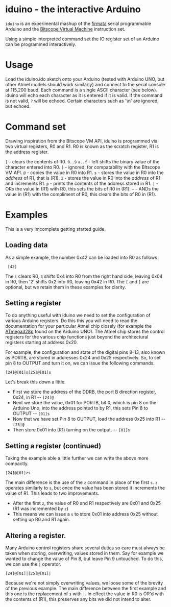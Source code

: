 # iduino - the interactive Arduino


`iduino` is an experimental mashup of the [firmata](http://firmata.org/wiki/Main_Page) serial programmable Arduino and the [Bitscope Virtual Machine](http://bitscope.com/design/manual/?p=2) instruction set.

Using a simple interpreted command set the IO register set of an Arduino can be programmed interactively.

# Usage

Load the iduino.ido sketch onto your Arduino (tested with Arduino UNO, but other Atmel models should work similarly) and connect to the serial console at 115,200 baud. Each command is a single ASCII character (see below). iduino will echo each character as it is entered if it is valid. If the command is not valid, `?` will be echoed. Certain characters such as '\n' are ignored, but echoed.

# Command set

Drawing inspiration from the Bitscope VM API, iduino is programmed via two virtual registers, R0 and R1. R0 is known as the scratch register, R1 is the address register.

`[` - clears the contents of R0.
`0..9` `a..f` - left shifts the binary value of the character entered into R0.
`]` - ignored, for compatability with the Bitscope VM API.
`@` - copies the value in R0 into R1.
`s` - stores the value in R0 into the _address_ of R1, that is (R1).
`z` - stores the value in R0 into the _address_ of R1 and increments R1.
`p` - prints the contents of the address stored in R1.
`|` - ORs the value in (R1) with R0, this sets the bits of R0 in (R1).
`~` - ANDs the value in (R1) with the compliment of R0, this clears the bits of R0 in (R1).

# Examples

This is a very imcomplete getting started guide.

## Loading data

As a simple example, the number 0x42 can be loaded into R0 as follows

     [42]

The `[` clears R0, `4` shifts 0x4 into R0 from the right hand side, leaving 0x04 in R0, then '2' shifts 0x2 into R0, leaving 0x42 in R0. The `[` and `]` are optional, but we retain them in these examples for clarity.

## Setting a register

To do anything useful with iduino we need to set the configuration of various Arduino registers. Do this this you will need to read the documentation for your particular Atmel chip closely (for example the [ATmega328p](http://www.atmel.com/Images/Atmel-8271-8-bit-AVR-Microcontroller-ATmega48A-48PA-88A-88PA-168A-168PA-328-328P_datasheet.pdf) found on the Arduino UNO). The Atmel chip stores the control registers for the various chip functions just beyond the architectural registers starting at address 0x20.

For example, the configuration and state of the digital pins 8-13, also known as PORTB, are stored in addresses 0x24 and 0x25 respectively. So, to set pin 8 to OUTPUT and turn it on, we can issue the following commands.

	[24]@[01]s[25]@[01]s

Let's break this down a little. 

* First we store the address of the DDRB, the port B direction register, 0x24, in R1 -- `[24]@`
* Next we store the value, 0x01 for PORTB, bit 0, which is pin 8 on the Arduino Uno, into the address pointed to by R1, this sets Pin 8 to OUTPUT  -- `[01]s`
* Now that we have set Pin 8 to OUTPUT, load the address 0x25 into R1 -- `[25]@`
* Then store 0x01 into (R1) turning on the output. -- `[01]s`

## Setting a register (continued)

Taking the example able a little further we can write the above more compactly.

	[24]@[01]zs

The main difference is the use of the `z` command in place of the first `s`. `z` operates similarly to `s`, but once the value has been stored it increments the value of R1. This leads to two improvements. 

* After the first `z`, the value of R0 and R1 respectively are 0x01 and 0x25 (R1 was incremented by `z`)
* This means we can issue a `s` to store 0x01 into address 0x25 without setting up R0 and R1 again.

## Altering a register.

Many Arduino control registers share several duties so care must always be taken when storing, overwriting, values stored in them. Say for example we wanted to change the value of Pin 8, but leave Pin 9 untouched. To do this, we can use the `|` operator.

	[24]@[01]|[25]@[01]|

Because we're not simply overwriting values, we loose some of the brevity of the previous example. The main difference between the first example and this one is the replacement of `s` with `|`. In effect the value in R0 is OR'd with the contents of (R1), this preserves any bits we did not intend to alter. 
